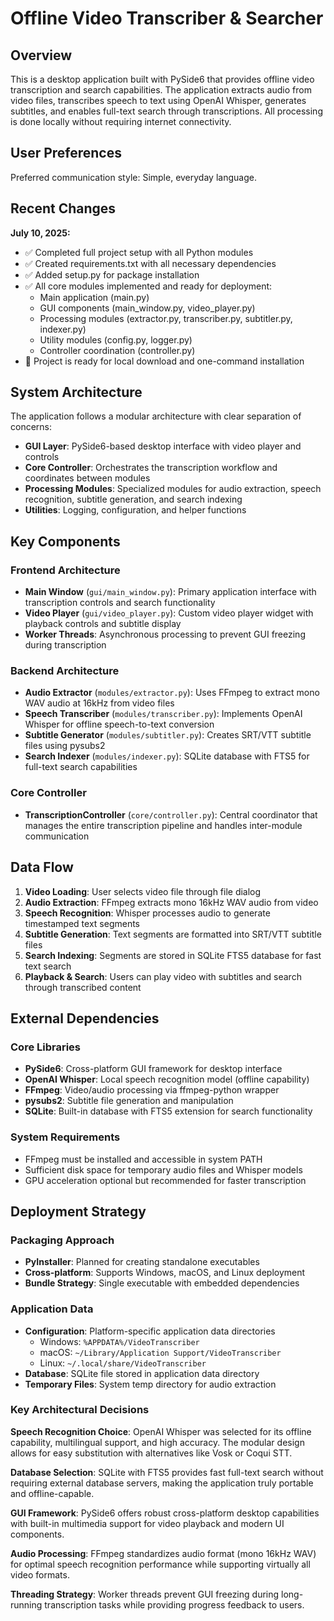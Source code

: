 # Offline Video Transcriber & Searcher

## Overview

This is a desktop application built with PySide6 that provides offline video transcription and search capabilities. The application extracts audio from video files, transcribes speech to text using OpenAI Whisper, generates subtitles, and enables full-text search through transcriptions. All processing is done locally without requiring internet connectivity.

## User Preferences

Preferred communication style: Simple, everyday language.

## Recent Changes

**July 10, 2025:**
- ✅ Completed full project setup with all Python modules
- ✅ Created requirements.txt with all necessary dependencies
- ✅ Added setup.py for package installation 
- ✅ All core modules implemented and ready for deployment:
  - Main application (main.py)
  - GUI components (main_window.py, video_player.py)
  - Processing modules (extractor.py, transcriber.py, subtitler.py, indexer.py)
  - Utility modules (config.py, logger.py)
  - Controller coordination (controller.py)
- 🎯 Project is ready for local download and one-command installation

## System Architecture

The application follows a modular architecture with clear separation of concerns:

- **GUI Layer**: PySide6-based desktop interface with video player and controls
- **Core Controller**: Orchestrates the transcription workflow and coordinates between modules
- **Processing Modules**: Specialized modules for audio extraction, speech recognition, subtitle generation, and search indexing
- **Utilities**: Logging, configuration, and helper functions

## Key Components

### Frontend Architecture
- **Main Window** (`gui/main_window.py`): Primary application interface with transcription controls and search functionality
- **Video Player** (`gui/video_player.py`): Custom video player widget with playback controls and subtitle display
- **Worker Threads**: Asynchronous processing to prevent GUI freezing during transcription

### Backend Architecture
- **Audio Extractor** (`modules/extractor.py`): Uses FFmpeg to extract mono WAV audio at 16kHz from video files
- **Speech Transcriber** (`modules/transcriber.py`): Implements OpenAI Whisper for offline speech-to-text conversion
- **Subtitle Generator** (`modules/subtitler.py`): Creates SRT/VTT subtitle files using pysubs2
- **Search Indexer** (`modules/indexer.py`): SQLite database with FTS5 for full-text search capabilities

### Core Controller
- **TranscriptionController** (`core/controller.py`): Central coordinator that manages the entire transcription pipeline and handles inter-module communication

## Data Flow

1. **Video Loading**: User selects video file through file dialog
2. **Audio Extraction**: FFmpeg extracts mono 16kHz WAV audio from video
3. **Speech Recognition**: Whisper processes audio to generate timestamped text segments
4. **Subtitle Generation**: Text segments are formatted into SRT/VTT subtitle files
5. **Search Indexing**: Segments are stored in SQLite FTS5 database for fast text search
6. **Playback & Search**: Users can play video with subtitles and search through transcribed content

## External Dependencies

### Core Libraries
- **PySide6**: Cross-platform GUI framework for desktop interface
- **OpenAI Whisper**: Local speech recognition model (offline capability)
- **FFmpeg**: Video/audio processing via ffmpeg-python wrapper
- **pysubs2**: Subtitle file generation and manipulation
- **SQLite**: Built-in database with FTS5 extension for search functionality

### System Requirements
- FFmpeg must be installed and accessible in system PATH
- Sufficient disk space for temporary audio files and Whisper models
- GPU acceleration optional but recommended for faster transcription

## Deployment Strategy

### Packaging Approach
- **PyInstaller**: Planned for creating standalone executables
- **Cross-platform**: Supports Windows, macOS, and Linux deployment
- **Bundle Strategy**: Single executable with embedded dependencies

### Application Data
- **Configuration**: Platform-specific application data directories
  - Windows: `%APPDATA%/VideoTranscriber`
  - macOS: `~/Library/Application Support/VideoTranscriber`
  - Linux: `~/.local/share/VideoTranscriber`
- **Database**: SQLite file stored in application data directory
- **Temporary Files**: System temp directory for audio extraction

### Key Architectural Decisions

**Speech Recognition Choice**: OpenAI Whisper was selected for its offline capability, multilingual support, and high accuracy. The modular design allows for easy substitution with alternatives like Vosk or Coqui STT.

**Database Selection**: SQLite with FTS5 provides fast full-text search without requiring external database servers, making the application truly portable and offline-capable.

**GUI Framework**: PySide6 offers robust cross-platform desktop capabilities with built-in multimedia support for video playback and modern UI components.

**Audio Processing**: FFmpeg standardizes audio format (mono 16kHz WAV) for optimal speech recognition performance while supporting virtually all video formats.

**Threading Strategy**: Worker threads prevent GUI freezing during long-running transcription tasks while providing progress feedback to users.